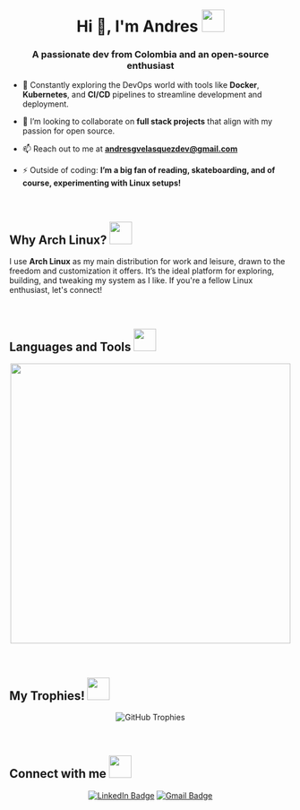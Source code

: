 <h1 align="center">Hi 👋, I'm Andres <img height="40" src="https://emoji.gg/assets/emoji/7333-parrotdance.gif"></h1>
<h3 align="center">A passionate dev from Colombia and an open-source enthusiast</h3>

- 🌱 Constantly exploring the DevOps world with tools like **Docker**, **Kubernetes**, and **CI/CD** pipelines to streamline development and deployment.

- 👯 I’m looking to collaborate on **full stack projects** that align with my passion for open source.

- 📫 Reach out to me at **andresgvelasquezdev@gmail.com**

- ⚡ Outside of coding: **I’m a big fan of reading, skateboarding, and of course, experimenting with Linux setups!**

<br />

## Why Arch Linux? <img height="40" src="https://emoji.gg/assets/emoji/15160-clubpenguinmop.gif">
<p>
I use <b>Arch Linux</b> as my main distribution for work and leisure, drawn to the freedom and customization it offers. It’s the ideal platform for exploring, building, and tweaking my system as I like. If you're a fellow Linux enthusiast, let's connect!
</p>

<br />

## Languages and Tools <img height="40" src="https://emoji.gg/assets/emoji/1392-pikachu-minecraft.gif">
<p align="center">
<img width="500px"  src="https://skillicons.dev/icons?i=vue,laravel,arch,linux,bash,py,js,html,css,react,nodejs,express,postgres,mongo,git,docker,kubernetes,jenkins,aws,postman,angular,astro&perline=11"  />
</p>

<br />

## My Trophies! <img height="40" src="https://emoji.gg/assets/emoji/89119-happy.gif">

<p align="center">
  <img src="https://github-profile-trophy.vercel.app/?username=knameless27&row=2&column=6&margin-w=20&margin-h=20" alt="GitHub Trophies">
</p>

<br />

## Connect with me <img height="40" src="https://emoji.gg/assets/emoji/69072-chips-cat.gif">

<div align="center">

[![LinkedIn Badge](https://img.shields.io/badge/LinkedIn-0077B5?style=for-the-badge&logo=linkedin&logoColor=white)](https://www.linkedin.com/in/andresgonzalez27/)
[![Gmail Badge](https://img.shields.io/badge/Gmail-D14836?style=for-the-badge&logo=gmail&logoColor=white)](mailto:andresgvelasquezdev@gmail.com)

</div>
